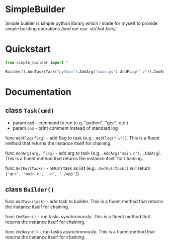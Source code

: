 ﻿# SimpleBuilder
Simple builder is simple python library which I made for myself to provide simple building operations *(and not use .sh/.bat files)*.

# Quickstart
```py
from simple_builder import *

Builder().AddTask(Task("python").AddArg("main.py").AddFlag("-v")).CmdSync()
```

# Documentation

## class `Task(cmd)`
- param `cmd` - command to run (e.g. "python", "gcc", etc.)
- param `com` - print comment instead of standard log

func `AddFlag(flag)` - add flag to task (e.g. `.AddFlag("-v")`). This is a fluent method that returns the instance itself for chaining.

func `AddArg(arg, flag)` - add arg to task (e.g. `.AddArg("main.c")`, `.AddArg`). This is a fluent method that returns the instance itself for chaining.


func `GetFullTask()` - return task as list (e.g. `.GetFullTask()` will return `['gcc', 'main.c', '-o', './app']`)


## class `Builder()`
func `AddTask(task)` - add task to builder. This is a fluent method that returns the instance itself for chaining.


func `CmdSync()` - run tasks synchronously. This is a fluent method that returns the instance itself for chaining.


func `CmdAsync()` - run tasks asynchronously. This is a fluent method that returns the instance itself for chaining.
